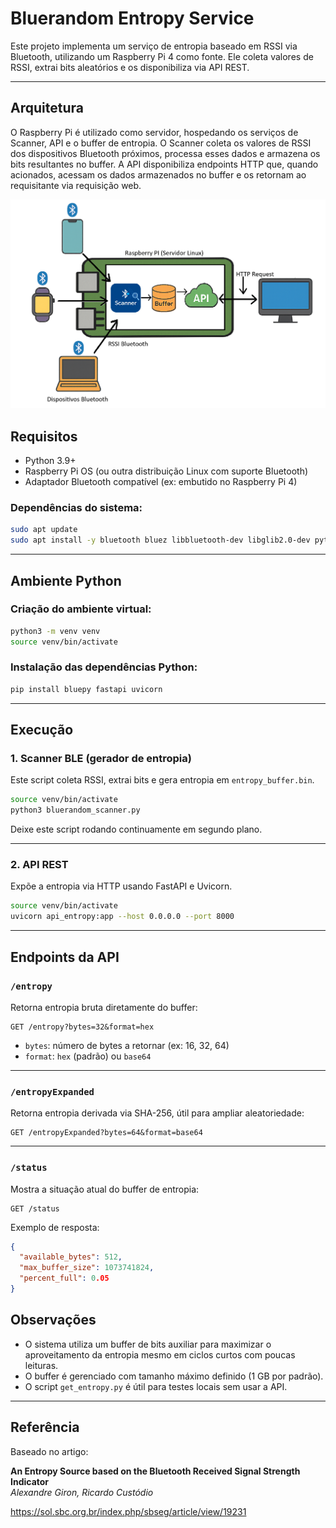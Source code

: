 # Bluerandom Entropy Service

Este projeto implementa um serviço de entropia baseado em RSSI via Bluetooth, utilizando um Raspberry Pi 4 como fonte. Ele coleta valores de RSSI, extrai bits aleatórios e os disponibiliza via API REST.

---

## Arquitetura

O Raspberry Pi é utilizado como servidor, hospedando os serviços de Scanner, API e o buffer de entropia.
O Scanner coleta os valores de RSSI dos dispositivos Bluetooth próximos, processa esses dados e armazena os bits resultantes no buffer.
A API disponibiliza endpoints HTTP que, quando acionados, acessam os dados armazenados no buffer e os retornam ao requisitante via requisição web. 

![Alt text](https://github.com/eduardogmarchesan/bluerandomLinux/blob/webServer/Images/Arquitetura.png)

## Requisitos

- Python 3.9+
- Raspberry Pi OS (ou outra distribuição Linux com suporte Bluetooth)
- Adaptador Bluetooth compatível (ex: embutido no Raspberry Pi 4)

### Dependências do sistema:

```bash
sudo apt update
sudo apt install -y bluetooth bluez libbluetooth-dev libglib2.0-dev python3-pip python3-venv build-essential
```

---

## Ambiente Python

### Criação do ambiente virtual:

```bash
python3 -m venv venv
source venv/bin/activate
```

### Instalação das dependências Python:

```bash
pip install bluepy fastapi uvicorn
```

---

## Execução

### 1. Scanner BLE (gerador de entropia)

Este script coleta RSSI, extrai bits e gera entropia em `entropy_buffer.bin`.

```bash
source venv/bin/activate
python3 bluerandom_scanner.py
```

Deixe este script rodando continuamente em segundo plano.

---

### 2. API REST

Expõe a entropia via HTTP usando FastAPI e Uvicorn.

```bash
source venv/bin/activate
uvicorn api_entropy:app --host 0.0.0.0 --port 8000
```

---

## Endpoints da API

### `/entropy`
Retorna entropia bruta diretamente do buffer:

```
GET /entropy?bytes=32&format=hex
```

- `bytes`: número de bytes a retornar (ex: 16, 32, 64)
- `format`: `hex` (padrão) ou `base64`

---

### `/entropyExpanded`
Retorna entropia derivada via SHA-256, útil para ampliar aleatoriedade:

```
GET /entropyExpanded?bytes=64&format=base64
```

---

### `/status`
Mostra a situação atual do buffer de entropia:

```
GET /status
```

Exemplo de resposta:

```json
{
  "available_bytes": 512,
  "max_buffer_size": 1073741824,
  "percent_full": 0.05
}
```


## Observações

- O sistema utiliza um buffer de bits auxiliar para maximizar o aproveitamento da entropia mesmo em ciclos curtos com poucas leituras.
- O buffer é gerenciado com tamanho máximo definido (1 GB por padrão).
- O script `get_entropy.py` é útil para testes locais sem usar a API.

---

## Referência

Baseado no artigo:

**An Entropy Source based on the Bluetooth Received Signal Strength Indicator**  
_Alexandre Giron, Ricardo Custódio_

https://sol.sbc.org.br/index.php/sbseg/article/view/19231

